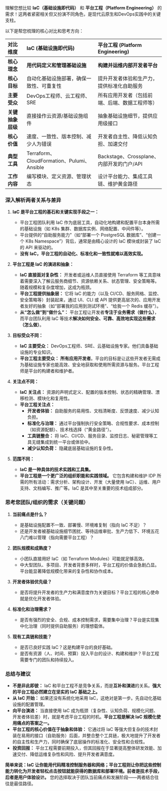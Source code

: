 理解您想比较 **IaC（基础设施即代码）** 和 **平台工程（Platform Engineering）** 的需求！这两者紧密相关但又扮演不同角色，是现代云原生和DevOps实践中的关键支柱。

以下是帮您梳理的核心对比和思考方向：

| **对比维度**       | **IaC (基础设施即代码)**                     | **平台工程 (Platform Engineering)**             |
| :----------------- | :------------------------------------------ | :--------------------------------------------- |
| **核心理念**       | **用代码定义和管理基础设施**                | **构建并运维内部开发者平台**                   |
| **核心目标**       | 自动化基础设施部署，确保一致性、可重复性    | 提升开发者体验和生产力，提供标准化自助服务     |
| **主要受众**       | DevOps工程师、云工程师、SRE                 | 所有应用开发者（包括前端、后端、数据工程师等） |
| **关键抽象层级**   | 直接操作云资源/基础设施组件                 | 抽象基础设施细节，提供应用级接口               |
| **核心价值**       | 速度、一致性、版本控制、减少人为错误        | 开发者自主性、降低认知负担、加速交付           |
| **典型工具**       | Terraform、CloudFormation、Pulumi、Ansible  | Backstage、Crossplane、内部开发的门户/API      |
| **工作内容**       | 编写模块、定义资源、管理状态                | 设计平台能力、集成工具链、维护黄金路径         |

### 深入解析两者关系与差异

1.  **IaC 是平台工程的基石和关键实现手段之一：**
    *   平台工程团队利用 IaC 作为底层工具，自动化地构建和配置平台本身所需的基础设施（如 K8s 集群、数据库实例、网络配置、中间件等）。
    *   平台提供的“自助服务能力”（如“部署一个 PostgreSQL 数据库”、“创建一个 K8s Namespace”）背后，通常是由精心设计的 IaC 模块或封装了 IaC 的 API 来驱动的。
    *   **没有 IaC，平台工程的自动化、标准化和一致性就难以高效实现。**

2.  **平台工程是 IaC 的演进和抽象：**
    *   **IaC 直接面对复杂性：** 开发者或运维人员直接使用 Terraform 等工具意味着需要深入了解云服务商细节、资源依赖关系、状态管理、安全策略等。随着规模和复杂度增加，这成为瓶颈。
    *   **平台工程提供抽象层：** 它将 IaC 的能力（以及 CI/CD、服务网格、监控、安全策略等）封装起来，通过 UI、CLI 或 API 提供更高层次的、应用开发者友好的抽象（如“部署我的应用到测试环境”、“给我一个 Redis 缓存”）。
    *   **从“怎么做”到“做什么”：** 平台工程让开发者**专注于业务需求（做什么）**，而平台团队利用 IaC 等技术**解决如何安全、可靠、高效地实现这些需求（怎么做）**。

3.  **目标受众不同：**
    *   **IaC 主要受众：** DevOps工程师、SRE、云基础设施专家。他们具备基础设施的专业知识。
    *   **平台工程主要受众：** **所有应用开发者**。平台的目标是让这些开发者无需成为基础设施专家也能高效、安全地获取和使用所需资源与服务。平台工程师是平台的构建者和维护者。

4.  **关注点不同：**
    *   **IaC 关注点：** 资源的声明式定义、配置的版本控制、状态的精确管理、漂移检测、模块化和复用性。
    *   **平台工程关注点：**
        *   **开发者体验：** 自助服务的易用性、文档清晰度、反馈速度、减少认知负担。
        *   **标准化与治理：** 通过平台强制执行安全策略、合规性要求、成本控制（如资源配额）、技术栈选择（“黄金路径”）。
        *   **工具链整合：** 将 IaC、CI/CD、服务目录、监控日志、秘密管理等工具无缝集成到统一平台或体验中。
        *   **减少认知负荷：** 隐藏底层基础设施的复杂性。

5.  **范围不同：**
    *   **IaC 是一种具体的技术实践和工具集。**
    *   **平台工程是一个更广泛的组织职能和实践领域。** 它包含构建和维护 IDP 所需的所有活动：需求分析、架构设计、开发（大量使用 IaC）、运维、用户支持、文档编写、推广等。IaC 是其中至关重要的技术组成部分。

### 思考您团队/组织的需求（关键问题）

1.  **当前痛点是什么？**
    *   是基础设施配置不一致、部署慢、环境难复制（指向 IaC 不足）？
    *   还是开发者被基础设施细节困扰、等待运维审批、生产力低下、环境五花八门难以管理（指向需要平台工程）？

2.  **团队规模和成熟度？**
    *   小团队直接用好 IaC（如 Terraform Modules）可能就足够高效。
    *   中大型团队、多项目、开发者背景多样时，平台工程的价值会急剧凸显。平台能显著降低规模化带来的复杂性和协作成本。

3.  **开发者体验优先级？**
    *   是否将提升开发者的生产力和满意度作为关键目标？平台工程的核心使命就是优化开发者体验。

4.  **标准化和治理需求？**
    *   是否有强烈的安全、合规、成本控制需求，需要集中治理？平台是实现集中化治理（同时提供自助服务）的理想载体。

5.  **现有工具链和技能？**
    *   是否已良好实践 IaC？这是构建平台的良好基础。
    *   是否有资源（人、时间、预算）投入平台的设计、构建和维护？平台工程需要专门的团队和持续投入。

### 总结与建议

*   **不是非此即彼：** IaC 和平台工程不是竞争关系，而是**互补和演进**的关系。**强大的平台工程必然建立在坚实的 IaC 基础之上。**
*   **从 IaC 开始：** 如果还没有系统化地采用 IaC，这绝对是第一步。先自动化基础设施的配置管理。
*   **向平台演进：** 当直接使用 IaC 成为瓶颈（复杂性、认知负荷、规模化问题、开发者体验差）时，就是考虑平台工程的时机。**平台工程是解决 IaC 规模化使用痛点的答案之一。**
*   **平台工程的核心价值在于抽象和体验：** 它通过将 IaC 等强大但复杂的技术封装在易用的接口（自助服务）后面，并整合整个工具链，极大地提升了开发者的自主性和生产力，同时确保了底层操作的标准化、安全性和合规性。
*   **投资回报：** 平台工程需要前期投入，但其回报在于显著提高整体研发效能、加速交付、降低运维复杂性和风险、提升开发者满意度。

**简单来说：IaC 让你能用代码精准控制服务器和网络；平台工程则让你把这些控制能力转化为开发者轻松点击按钮就能获得的数据库和部署环境。前者是技术手段，后者是用户体验设计。** 您的选择取决于团队当前痛点和发展阶段——两者结合往往是最佳路径。
